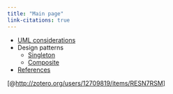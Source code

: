 ```yaml
---
title: "Main page"
link-citations: true
---
```


- [UML considerations](uml-considerations.html)
- Design patterns
    - [Singleton](singleton.html)
    - [Composite](composite.html)
- [References](references.html)

[@http://zotero.org/users/12709819/items/RESN7RSM]